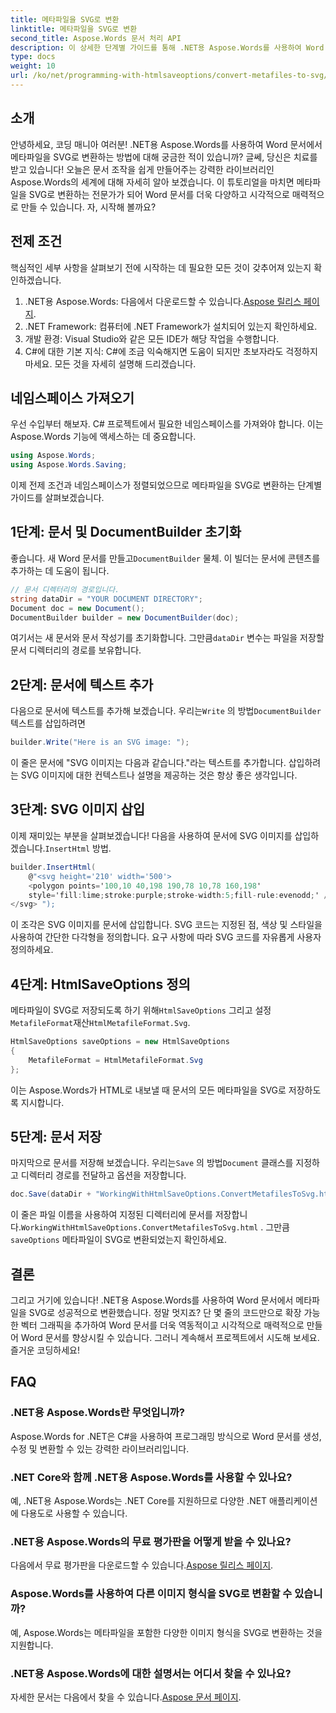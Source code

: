 ```yaml
---
title: 메타파일을 SVG로 변환
linktitle: 메타파일을 SVG로 변환
second_title: Aspose.Words 문서 처리 API
description: 이 상세한 단계별 가이드를 통해 .NET용 Aspose.Words를 사용하여 Word 문서에서 메타파일을 SVG로 변환하세요. 모든 수준의 개발자에게 적합합니다.
type: docs
weight: 10
url: /ko/net/programming-with-htmlsaveoptions/convert-metafiles-to-svg/
---
```

## 소개

안녕하세요, 코딩 매니아 여러분! .NET용 Aspose.Words를 사용하여 Word 문서에서 메타파일을 SVG로 변환하는 방법에 대해 궁금한 적이 있습니까? 글쎄, 당신은 치료를 받고 있습니다! 오늘은 문서 조작을 쉽게 만들어주는 강력한 라이브러리인 Aspose.Words의 세계에 대해 자세히 알아 보겠습니다. 이 튜토리얼을 마치면 메타파일을 SVG로 변환하는 전문가가 되어 Word 문서를 더욱 다양하고 시각적으로 매력적으로 만들 수 있습니다. 자, 시작해 볼까요?

## 전제 조건

핵심적인 세부 사항을 살펴보기 전에 시작하는 데 필요한 모든 것이 갖추어져 있는지 확인하겠습니다.

1.  .NET용 Aspose.Words: 다음에서 다운로드할 수 있습니다.[Aspose 릴리스 페이지](https://releases.aspose.com/words/net/).
2. .NET Framework: 컴퓨터에 .NET Framework가 설치되어 있는지 확인하세요.
3. 개발 환경: Visual Studio와 같은 모든 IDE가 해당 작업을 수행합니다.
4. C#에 대한 기본 지식: C#에 조금 익숙해지면 도움이 되지만 초보자라도 걱정하지 마세요. 모든 것을 자세히 설명해 드리겠습니다.

## 네임스페이스 가져오기

우선 수입부터 해보자. C# 프로젝트에서 필요한 네임스페이스를 가져와야 합니다. 이는 Aspose.Words 기능에 액세스하는 데 중요합니다.

```csharp
using Aspose.Words;
using Aspose.Words.Saving;
```

이제 전제 조건과 네임스페이스가 정렬되었으므로 메타파일을 SVG로 변환하는 단계별 가이드를 살펴보겠습니다.

## 1단계: 문서 및 DocumentBuilder 초기화

 좋습니다. 새 Word 문서를 만들고`DocumentBuilder` 물체. 이 빌더는 문서에 콘텐츠를 추가하는 데 도움이 됩니다.

```csharp
// 문서 디렉터리의 경로입니다.
string dataDir = "YOUR DOCUMENT DIRECTORY";
Document doc = new Document();
DocumentBuilder builder = new DocumentBuilder(doc);
```

 여기서는 새 문서와 문서 작성기를 초기화합니다. 그만큼`dataDir` 변수는 파일을 저장할 문서 디렉터리의 경로를 보유합니다.

## 2단계: 문서에 텍스트 추가

 다음으로 문서에 텍스트를 추가해 보겠습니다. 우리는`Write` 의 방법`DocumentBuilder` 텍스트를 삽입하려면

```csharp
builder.Write("Here is an SVG image: ");
```

이 줄은 문서에 "SVG 이미지는 다음과 같습니다."라는 텍스트를 추가합니다. 삽입하려는 SVG 이미지에 대한 컨텍스트나 설명을 제공하는 것은 항상 좋은 생각입니다.

## 3단계: SVG 이미지 삽입

 이제 재미있는 부분을 살펴보겠습니다! 다음을 사용하여 문서에 SVG 이미지를 삽입하겠습니다.`InsertHtml` 방법.

```csharp
builder.InsertHtml(
    @"<svg height='210' width='500'>
    <polygon points='100,10 40,198 190,78 10,78 160,198' 
    style='fill:lime;stroke:purple;stroke-width:5;fill-rule:evenodd;' />
</svg> ");
```

이 조각은 SVG 이미지를 문서에 삽입합니다. SVG 코드는 지정된 점, 색상 및 스타일을 사용하여 간단한 다각형을 정의합니다. 요구 사항에 따라 SVG 코드를 자유롭게 사용자 정의하세요.

## 4단계: HtmlSaveOptions 정의

 메타파일이 SVG로 저장되도록 하기 위해`HtmlSaveOptions` 그리고 설정`MetafileFormat`재산`HtmlMetafileFormat.Svg`.

```csharp
HtmlSaveOptions saveOptions = new HtmlSaveOptions
{
    MetafileFormat = HtmlMetafileFormat.Svg
};
```

이는 Aspose.Words가 HTML로 내보낼 때 문서의 모든 메타파일을 SVG로 저장하도록 지시합니다.

## 5단계: 문서 저장

 마지막으로 문서를 저장해 보겠습니다. 우리는`Save` 의 방법`Document` 클래스를 지정하고 디렉터리 경로를 전달하고 옵션을 저장합니다.

```csharp
doc.Save(dataDir + "WorkingWithHtmlSaveOptions.ConvertMetafilesToSvg.html", saveOptions);
```

 이 줄은 파일 이름을 사용하여 지정된 디렉터리에 문서를 저장합니다.`WorkingWithHtmlSaveOptions.ConvertMetafilesToSvg.html` . 그만큼`saveOptions` 메타파일이 SVG로 변환되었는지 확인하세요.

## 결론

그리고 거기에 있습니다! .NET용 Aspose.Words를 사용하여 Word 문서에서 메타파일을 SVG로 성공적으로 변환했습니다. 정말 멋지죠? 단 몇 줄의 코드만으로 확장 가능한 벡터 그래픽을 추가하여 Word 문서를 더욱 역동적이고 시각적으로 매력적으로 만들어 Word 문서를 향상시킬 수 있습니다. 그러니 계속해서 프로젝트에서 시도해 보세요. 즐거운 코딩하세요!

## FAQ

### .NET용 Aspose.Words란 무엇입니까?
Aspose.Words for .NET은 C#을 사용하여 프로그래밍 방식으로 Word 문서를 생성, 수정 및 변환할 수 있는 강력한 라이브러리입니다.

### .NET Core와 함께 .NET용 Aspose.Words를 사용할 수 있나요?
예, .NET용 Aspose.Words는 .NET Core를 지원하므로 다양한 .NET 애플리케이션에 다용도로 사용할 수 있습니다.

### .NET용 Aspose.Words의 무료 평가판을 어떻게 받을 수 있나요?
 다음에서 무료 평가판을 다운로드할 수 있습니다.[Aspose 릴리스 페이지](https://releases.aspose.com/).

### Aspose.Words를 사용하여 다른 이미지 형식을 SVG로 변환할 수 있습니까?
예, Aspose.Words는 메타파일을 포함한 다양한 이미지 형식을 SVG로 변환하는 것을 지원합니다.

### .NET용 Aspose.Words에 대한 설명서는 어디서 찾을 수 있나요?
 자세한 문서는 다음에서 찾을 수 있습니다.[Aspose 문서 페이지](https://reference.aspose.com/words/net/).
